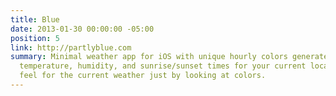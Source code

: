 ```yaml
---
title: Blue
date: 2013-01-30 00:00:00 -05:00
position: 5
link: http://partlyblue.com
summary: Minimal weather app for iOS with unique hourly colors generated from the
  temperature, humidity, and sunrise/sunset times for your current location. Get a
  feel for the current weather just by looking at colors.
---
```


